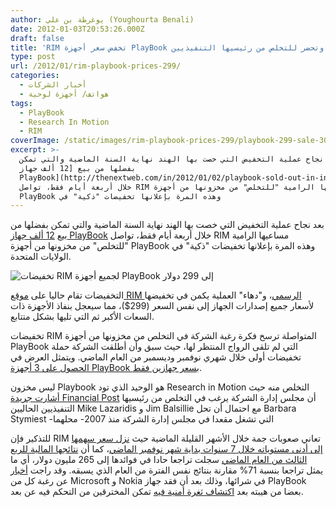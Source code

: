 ```yaml
---
author: يوغرطة بن علي (Youghourta Benali)
date: 2012-01-03T20:53:26.000Z
draft: false
title: 'RIM تخفض سعر أجهزة PlayBook وتحضر للتخلص من رئيسيها التنفيذيين  '
type: post
url: /2012/01/rim-playbook-prices-299/
categories:
  - أخبار الشركات
  - هواتف/ أجهزة لوحية
tags:
  - PlayBook
  - Research In Motion
  - RIM
coverImage: /static/images/rim-playbook-prices-299/playbook-299-sale-300x231.png
excerpt: >-
  بعد نجاح عملية التخفيض التي خصت بها الهند نهاية السنة الماضية والتي تمكن
  بفضلها من بيع [12 ألف جهاز
  PlayBook](http://thenextweb.com/in/2012/01/02/playbook-sold-out-in-india-as-festive-sale-gives-rim-tablet-rare-boost/)
  خلال أربعة أيام فقط، تواصل RIM مساعيها الرامية "للتخلص" من مخزونها من أجهزة
  PlayBook وهذه المرة بإعلانها تخفيضات "ذكية" في
---
```

بعد نجاح عملية التخفيض التي خصت بها الهند نهاية السنة الماضية والتي تمكن بفضلها من بيع [12 ألف جهاز PlayBook](http://thenextweb.com/in/2012/01/02/playbook-sold-out-in-india-as-festive-sale-gives-rim-tablet-rare-boost/) خلال أربعة أيام فقط، تواصل RIM مساعيها الرامية "للتخلص" من مخزونها من أجهزة PlayBook وهذه المرة بإعلانها تخفيضات "ذكية" في الولايات المتحدة.

![تخفيضات RIM لجميع أجهزة PlayBook إلى 299 دولار](/static/images/rim-playbook-prices-299/playbook-299-sale-300x231.png)

التخفيضات تقام حاليا على [موقع RIM الرسمي](http://store.shopblackberry.com/Product/BlackBerry-PlayBook/PRD-38548-001?iid=OTC-wtbpbus-dec22)، و"دهاء" العملية يكمن في تخفيضها لأسعار جميع إصدارات الجهاز إلى نفس السعر (299$)، مما سيعجل بنفاذ الأجهزة ذات السعات الأكبر ثم التي تليها بشكل متتابع.

تخفيضات RIM المتواصلة ترسخ فكرة رغبة الشركة في التخلص من مخزونها من أجهزة PlayBook التي لم تلقى الرواج المنتظر لها، حيث سبق وأن أطلقت الشركة حملة تخفيضات أولى خلال شهري نوفمبر وديسمبر من العام الماضي. ويتمثل العرض في [الحصول على 3 أجهزة PlayBook بسعر جهازين فقط](http://techcrunch.com/2011/10/28/rims-playbook-push-businesses-buy-two-get-one-free/).

ليس مخزون Playbook هو الوحيد الذي تود Research in Motion التخلص منه حيث [أشارت جريدة Financial Post](http://business.financialpost.com/2012/01/03/rim-leaning-toward-new-chairman-sources/) أن مجلس إدارة الشركة يرغب في التخلص من رئيسيها التنفيذيين الحاليين Mike Lazaridis و Jim Balsillie مع احتمال أن تحل Barbara Stymiest -التي تشغل مقعدا في مجلس إدارة الشركة منذ 2007- محلهما

للتذكير فإن RIM تعاني صعوبات جمة خلال الأشهر القليلة الماضية حيث [نزل سعر سهمها إلى أدنى مستوياته خلال 7 سنوات بداية شهر نوفمبر الماضي](https://www.it-scoop.com/2011/11/rim-stock-falls-below-book-value/)، كما أن [نتائجها المالية للربع الثالث من العام الماضي](http://www.rim.com/investors/documents/pdf/pressrelease/2012/Q3\_press_release.pdf) سجلت تراجعا حادا في فوائدها إلى 265 مليون دولار، أي ما يمثل تراجعا بنسبة 71% مقارنة بنتائج نفس الفترة من العام الذي يسبقه. وقد راجت [أخبار](https://www.it-scoop.com/2011/12/who-will-eat-rim/) عن رغبة كل من Microsoft و Nokia في شرائها، وذلك بعد أن فقد جهاز PlayBook بعضا من هيبته بعد [اكتشاف ثغرة أمنية فيه](https://www.it-scoop.com/2011/12/playbook-dingleberry/) تمكن المخترقين من التحكم فيه عن بعد.
